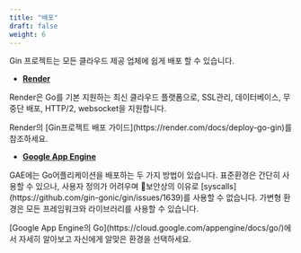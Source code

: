 ```yaml
---
title: "배포"
draft: false
weight: 6
---
```


Gin 프로젝트는 모든 클라우드 제공 업체에 쉽게 배포 할 수 있습니다.

* **[Render](https://render.com)**
<p>
Render은 Go를 기본 지원하는 최신 클라우드 플랫폼으로, SSL관리, 데이터베이스, 무중단 배포, HTTP/2, websocket을 지원합니다.
</p>
<p>
Render의 [Gin프로젝트 배포 가이드](https://render.com/docs/deploy-go-gin)를 참조하세요.
</p>

* **[Google App Engine](https://cloud.google.com/appengine/)**
<p>
GAE에는 Go어플리케이션을 배포하는 두 가지 방법이 있습니다. 표준환경은 간단히 사용할 수 있으나, 사용자 정의가 어려우며 보안상의 이유로 [syscalls](https://github.com/gin-gonic/gin/issues/1639)를 사용할 수 없습니다. 가변형 환경은 모든 프레임워크와 라이브러리를 사용할 수 있습니다.
</p>
<p>
[Google App Engine의 Go](https://cloud.google.com/appengine/docs/go/)에서 자세히 알아보고 자신에게 알맞은 환경을 선택하세요.
</p>
